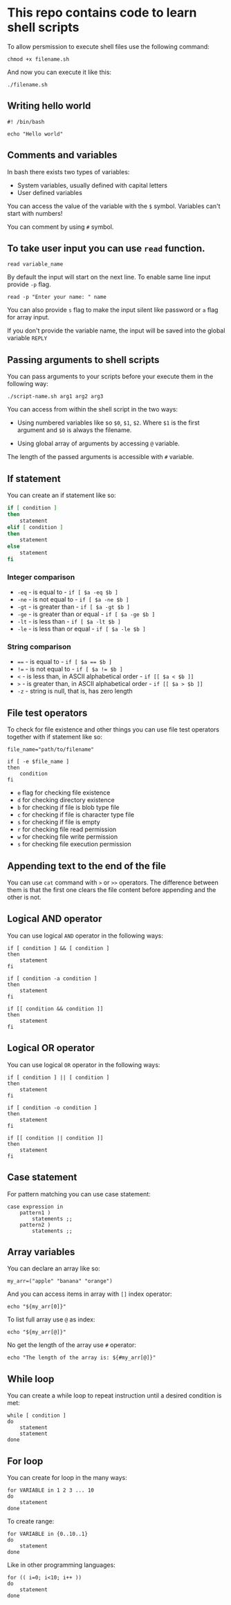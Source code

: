 # This repo contains code to learn shell scripts

To allow persmission to execute shell files use the following command:

```shell
chmod +x filename.sh
```

And now you can execute it like this:

```shell
./filename.sh
```

## Writing hello world

```shell
#! /bin/bash

echo "Hello world"
```

## Comments and variables

In bash there exists two types of variables:

- System variables, usually defined with capital letters
- User defined variables

You can access the value of the variable with the `$` symbol.
Variables can't start with numbers!

You can comment by using `#` symbol.

## To take user input you can use `read` function.

```shell
read variable_name
```

By default the input will start on the next line.
To enable same line input provide `-p` flag.

```shell
read -p "Enter your name: " name
```

You can also provide `s` flag to make the input silent like password or `a` flag for array input.

If you don't provide the variable name, the input will be saved into
the global variable `REPLY`

## Passing arguments to shell scripts

You can pass arguments to your scripts before your execute them in the following way:

```shell
./script-name.sh arg1 arg2 arg3
```

You can access from within the shell script in the two ways:

- Using numbered variables like so `$0`, `$1`, `$2`. Where `$1` is the first argument and `$0` is always the filename.

- Using global array of arguments by accessing `@` variable.

The length of the passed arguments is accessible with `#` variable.

## If statement

You can create an if statement like so:

```bash
if [ condition ]
then
    statement
elif [ condition ]
then
    statement
else
    statement
fi
```

### Integer comparison

- `-eq` - is equal to - `if [ $a -eq $b ]`
- `-ne` - is not equal to - `if [ $a -ne $b ]`
- `-gt` - is greater than - `if [ $a -gt $b ]`
- `-ge` - is greater than or equal - `if [ $a -ge $b ]`
- `-lt` - is less than - `if [ $a -lt $b ]`
- `-le` - is less than or equal - `if [ $a -le $b ]`

### String comparison

- `==` - is equal to - `if [ $a == $b ]`
- `!=` - is not equal to - `if [ $a != $b ]`
- `<` - is less than, in ASCII alphabetical order - `if [[ $a < $b ]]`
- `>` - is greater than, in ASCII alphabetical order - `if [[ $a > $b ]]`
- `-z` - string is null, that is, has zero length

## File test operators

To check for file existence and other things you can use file test operators together with if statement like so:

```shell
file_name="path/to/filename"

if [ -e $file_name ]
then
    condition
fi
```

- `e` flag for checking file existence
- `d` for checking directory existence
- `b` for checking if file is blob type file
- `c` for checking if file is character type file
- `s` for checking if file is empty
- `r` for checking file read permission
- `w` for checking file write permission
- `s` for checking file execution permission

## Appending text to the end of the file

You can use `cat` command with `>` or `>>` operators. The difference between them is that the first one clears the file content before appending and the other is not.

## Logical AND operator

You can use logical `AND` operator in the following ways:

```shell
if [ condition ] && [ condition ]
then
    statement
fi
```

```shell
if [ condition -a condition ]
then
    statement
fi
```

```shell
if [[ condition && condition ]]
then
    statement
fi
```

## Logical OR operator

You can use logical `OR` operator in the following ways:

```shell
if [ condition ] || [ condition ]
then
    statement
fi
```

```shell
if [ condition -o condition ]
then
    statement
fi
```

```shell
if [[ condition || condition ]]
then
    statement
fi
```

## Case statement

For pattern matching you can use case statement:

```shell
case expression in
    pattern1 )
        statements ;;
    pattern2 )
        statements ;;
```

## Array variables

You can declare an array like so:

```shell
my_arr=("apple" "banana" "orange")
```

And you can access items in array with `[]` index operator:

```shell
echo "${my_arr[0]}"
```

To list full array use `@` as index:

```shell
echo "${my_arr[@]}"
```

No get the length of the array use `#` operator:

```shell
echo "The length of the array is: ${#my_arr[@]}"
```

## While loop

You can create a while loop to repeat instruction until a desired condition is met:

```shell
while [ condition ]
do
    statement
    statement
done
```

## For loop

You can create for loop in the many ways:

```shell
for VARIABLE in 1 2 3 ... 10
do
    statement
done
```

To create range:

```shell
for VARIABLE in {0..10..1}
do
    statement
done
```

Like in other programming languages:

```shell
for (( i=0; i<10; i++ ))
do
    statement
done
```
